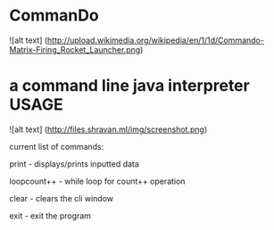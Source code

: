 CommanDo
========

![alt text] (http://upload.wikimedia.org/wikipedia/en/1/1d/Commando-Matrix-Firing_Rocket_Launcher.png)

a command line java interpreter
USAGE
========
![alt text] (http://files.shravan.ml/img/screenshot.png)

current list of commands:

print - displays/prints inputted data

loopcount++ - while loop for count++ operation

clear - clears the cli window

exit - exit the program
